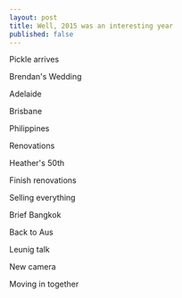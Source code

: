 ```yaml
---
layout: post
title: Well, 2015 was an interesting year
published: false
---
```


Pickle arrives

Brendan's Wedding

Adelaide

Brisbane

Philippines

Renovations

Heather's 50th

Finish renovations

Selling everything

Brief Bangkok

Back to Aus

Leunig talk

New camera

Moving in together